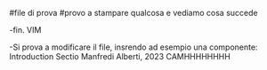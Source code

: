 #file di prova
#provo a stampare qualcosa e vediamo cosa succede

-fin. VIM


-Si prova a modificare il file, insrendo ad esempio una componente: 
	Introduction Sectio
Manfredi Alberti, 2023 CAMHHHHHHHH
